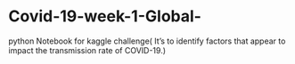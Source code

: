 # Covid-19-week-1-Global-
python Notebook for kaggle challenge( It’s to identify factors that appear to impact the transmission rate of COVID-19.)
